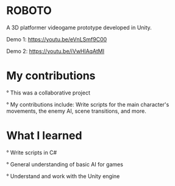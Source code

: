 # ROBOTO

A 3D platformer videogame prototype developed in Unity.

Demo 1: https://youtu.be/eVnLSmf9C00

Demo 2: https://youtu.be/iVwHlAqAtMI

# My contributions

° This was a collaborative project

° My contributions include: Write scripts for the main character's movements, the enemy AI, scene transitions, and more.

# What I learned

° Write scripts in C#

° General understanding of basic AI for games

° Understand and work with the Unity engine

